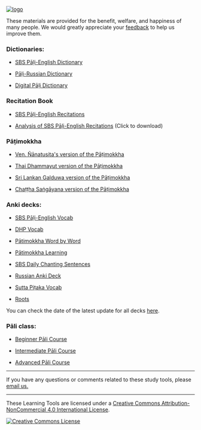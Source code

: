 [![logo](https://user-images.githubusercontent.com/39419221/165271019-e4da74da-05b9-4f46-ade6-3b173966ab75.png)](http://sasanarakkha.org/)

These materials are provided for the benefit, welfare, and happiness of many people. We would greatly appreciate your [feedback](https://docs.google.com/forms/d/e/1FAIpQLScNC5v2gQbBCM3giXfYIib9zrp-WMzwJuf_iVXEMX2re4BFFw/viewform?usp=pp_url&entry.1433863141=SBS-study-tools) to help us improve them.

### Dictionaries:

- [SBS Pāḷi-English Dictionary](https://sasanarakkha.github.io/study-tools/dict/sbs-pali-dictionary.html)

- [Pāḷi-Russian Dictionary](https://sasanarakkha.github.io/study-tools/dict/ru-pali-dictionary.html)

- [Digital Pāḷi Dictionary](https://digitalpalidictionary.github.io/)

<!-- - [Devamitta Pāḷi Study](https://sasanarakkha.github.io/study-tools/dict/dps.html) -->

### Recitation Book

- [SBS Pāḷi-English Recitations](https://github.com/sasanarakkha/pali-english-recitations/releases/tag/build_07.06.2023_04-24)

- [Analysis of SBS Pāḷi-English Recitations](https://github.com/sasanarakkha/study-tools/releases/latest/download/analysis-of-sbs-pali-english-recitations.pdf) (Click to download)

### Pāṭimokkha

- [Ven. Ñānatusita's version of the Pāṭimokkha](https://github.com/sasanarakkha/nanatusita-patimokkha/releases/latest/)

- [Thai Dhammayut version of the Pāṭimokkha](https://github.com/sasanarakkha/thai-dhammayut-patimokkha/releases/latest/)

- [Sri Lankan Galduwa version of the Pāṭimokkha](https://github.com/sasanarakkha/galduwa-patimokkha/releases/latest/)

- [Chaṭṭha Saṅgāyana version of the Pāṭimokkha](https://github.com/sasanarakkha/chattha-sangayana-patimokkha/releases/latest/)

### Anki decks:

- [SBS Pāḷi-English Vocab](https://sasanarakkha.github.io/study-tools/anki-decks/sbs-pali-english-vocab.html)

- [DHP Vocab](https://sasanarakkha.github.io/study-tools/anki-decks/dhp-vocab.html)

- [Pātimokkha Word by Word](https://sasanarakkha.github.io/study-tools/anki-decks/patimokkha-word-by-word.html)

- [Pātimokkha Learning](https://sasanarakkha.github.io/study-tools/anki-decks/patimokkha-learning.html)

- [SBS Daily Chanting Sentences](https://sasanarakkha.github.io/study-tools/anki-decks/sbs-daily-chanting-sentences.html)

- [Russian Anki Deck](https://sasanarakkha.github.io/study-tools/anki-decks/ru-pali-vocab.html)

- [Sutta Piṭaka Vocab](https://sasanarakkha.github.io/study-tools/anki-decks/sutta-pitaka-vocab.html)

- [Roots](https://sasanarakkha.github.io/study-tools/anki-decks/roots.html)

You can check the date of the latest update for all decks  [here](https://github.com/sasanarakkha/study-tools/releases/latest).

<!-- - [DHP Learning](https://sasanarakkha.github.io/study-tools/anki-decks/dhp-learning.html) -->
<!-- - [Sutta Q&A](https://sasanarakkha.github.io/study-tools/anki-decks/sutta-q-a.html) -->
<!-- - [Ñāṇatiloka Buddhist Dictionary](https://sasanarakkha.github.io/study-tools/anki-decks/nanatiloka.html) -->
<!-- - [Reading Common Pāli Phrases](https://sasanarakkha.github.io/study-tools/anki-decks/reading-common-pali-phrases.html) -->

### Pāli class:

- [Beginner Pāli Course](https://sasanarakkha.github.io/study-tools/pali-class/pali-class.html)

- [Intermediate Pāli Course](https://sasanarakkha.github.io/study-tools/pali-class/pali-class-inter.html)

- [Advanced Pāli Course](https://sasanarakkha.github.io/study-tools/pali-class/pali-class-adv.html)

----------

If you have any questions or comments related to these study tools, please [email us.](mailto:studytools@sasanarakkha.org)

-----------

These Learning Tools are licensed under a [Creative Commons Attribution-NonCommercial 4.0 International License](http://creativecommons.org/licenses/by-nc/4.0/).

<a rel="license" href="http://creativecommons.org/licenses/by-nc/4.0/"><img alt="Creative Commons License" style="border-width:0" src="https://i.creativecommons.org/l/by-nc/4.0/88x31.png" /></a><br />

